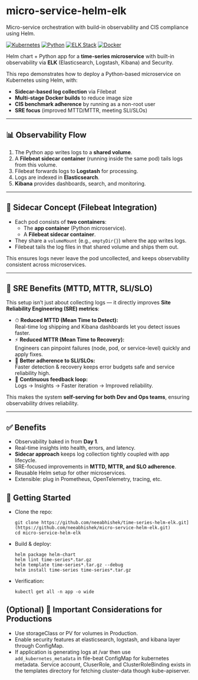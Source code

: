# micro-service-helm-elk
Micro-service orchestration with build-in observability and CIS compliance using Helm.

[![Kubernetes](https://img.shields.io/badge/Kubernetes-Helm-blue?logo=kubernetes)](https://helm.sh)
[![Python](https://img.shields.io/badge/Python-3.9+-yellow?logo=python)](https://www.python.org/)
[![ELK Stack](https://img.shields.io/badge/Observability-ELK-cc0000?logo=elastic)](https://www.elastic.co/what-is/elk-stack)
[![Docker](https://img.shields.io/badge/Container-Docker-2496ED?logo=docker)](https://www.docker.com/)

Helm chart + Python app for a **time-series microservice** with built-in observability via **ELK** (Elasticsearch, Logstash, Kibana) and Security.

This repo demonstrates how to deploy a Python-based microservice on Kubernetes using Helm, with:  
- **Sidecar-based log collection** via Filebeat  
- **Multi-stage Docker builds** to reduce image size  
- **CIS benchmark adherence** by running as a non-root user  
- **SRE focus** (improved MTTD/MTTR, meeting SLI/SLOs) 

---

## 📊 Observability Flow

1. The Python app writes logs to a **shared volume**.  
2. A **Filebeat sidecar container** (running inside the same pod) tails logs from this volume.  
3. Filebeat forwards logs to **Logstash** for processing.  
4. Logs are indexed in **Elasticsearch**.  
5. **Kibana** provides dashboards, search, and monitoring.  

---

## 🧩 Sidecar Concept (Filebeat Integration)

- Each pod consists of **two containers**:  
  - The **app container** (Python microservice).  
  - A **Filebeat sidecar container**.  
- They share a `volumeMount` (e.g., `emptyDir{}`) where the app writes logs.  
- Filebeat tails the log files in that shared volume and ships them out.  

This ensures logs never leave the pod uncollected, and keeps observability consistent across microservices.

---

## 🔎 SRE Benefits (MTTD, MTTR, SLI/SLO)

This setup isn’t just about collecting logs — it directly improves **Site Reliability Engineering (SRE) metrics**:

- ⏱ **Reduced MTTD (Mean Time to Detect):**  
  Real-time log shipping and Kibana dashboards let you detect issues faster.  
- ⚡ **Reduced MTTR (Mean Time to Recovery):**  
  Engineers can pinpoint failures (node, pod, or service-level) quickly and apply fixes.  
- 🎯 **Better adherence to SLI/SLOs:**  
  Faster detection & recovery keeps error budgets safe and service reliability high.  
- 🔄 **Continuous feedback loop:**  
  Logs → Insights → Faster iteration → Improved reliability.  

This makes the system **self-serving for both Dev and Ops teams**, ensuring observability drives reliability.

---

## ✅ Benefits

- Observability baked in from **Day 1**.  
- Real-time insights into health, errors, and latency.  
- **Sidecar approach** keeps log collection tightly coupled with app lifecycle.  
- SRE-focused improvements in **MTTD, MTTR, and SLO adherence**.  
- Reusable Helm setup for other microservices.  
- Extensible: plug in Prometheus, OpenTelemetry, tracing, etc.

## 📖 Getting Started
- Clone the repo:
  ```
  git clone https://github.com/neeabhishek/time-series-helm-elk.git](https://github.com/neeabhishek/micro-service-helm-elk.git)
  cd micro-service-helm-elk
  ```
  
- Build & deploy:
  ```
  helm package helm-chart
  helm lint time-series*.tar.gz
  helm template time-series*.tar.gz --debug
  helm install time-series time-series*.tar.gz
  ```
  
- Verification:
  ```
  kubectl get all -n app -o wide
  ```
  
## (Optional) 🎯 Important Considerations for Productions
- Use storageClass or PV for volumes in Production.
- Enable security features at elasticsearch, logstash, and kibana layer through ConfigMap.
- If application is generating logs at /var then use `` add_kubernetes_metadata `` in file-beat ConfigMap for kubernetes metadata. Service account, CluserRole, and ClusterRoleBinding exists in the templates directory for fetching cluster-data though kube-apiserver.
